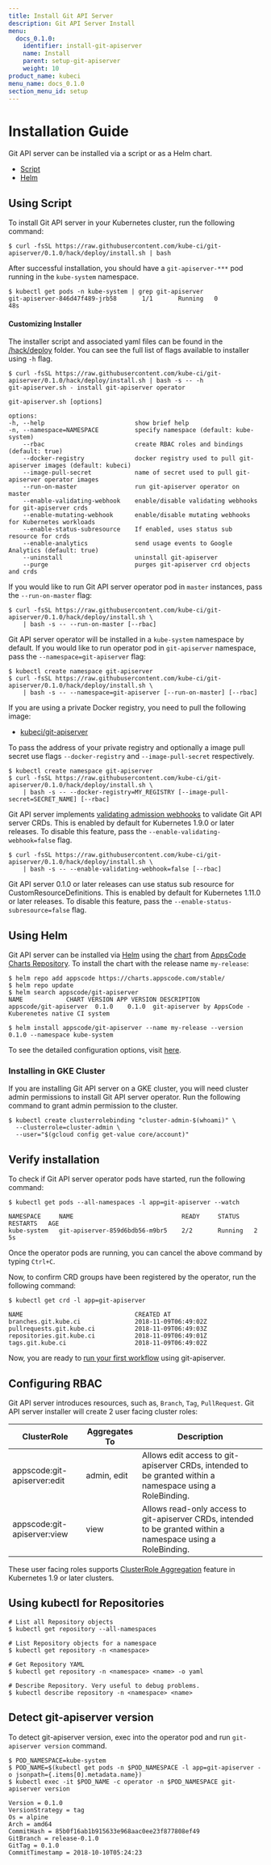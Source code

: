 ```yaml
---
title: Install Git API Server
description: Git API Server Install
menu:
  docs_0.1.0:
    identifier: install-git-apiserver
    name: Install
    parent: setup-git-apiserver
    weight: 10
product_name: kubeci
menu_name: docs_0.1.0
section_menu_id: setup
---
```


# Installation Guide

Git API server can be installed via a script or as a Helm chart.

<ul class="nav nav-tabs" id="installerTab" role="tablist">
  <li class="nav-item">
    <a class="nav-link active" id="script-tab" data-toggle="tab" href="#script" role="tab" aria-controls="script" aria-selected="true">Script</a>
  </li>
  <li class="nav-item">
    <a class="nav-link" id="helm-tab" data-toggle="tab" href="#helm" role="tab" aria-controls="helm" aria-selected="false">Helm</a>
  </li>
</ul>
<div class="tab-content" id="installerTabContent">
  <div class="tab-pane fade show active" id="script" role="tabpanel" aria-labelledby="script-tab">

## Using Script

To install Git API server in your Kubernetes cluster, run the following command:

```console
$ curl -fsSL https://raw.githubusercontent.com/kube-ci/git-apiserver/0.1.0/hack/deploy/install.sh | bash
```

After successful installation, you should have a `git-apiserver-***` pod running in the `kube-system` namespace.

```console
$ kubectl get pods -n kube-system | grep git-apiserver
git-apiserver-846d47f489-jrb58       1/1       Running   0          48s
```

#### Customizing Installer

The installer script and associated yaml files can be found in the [/hack/deploy](https://github.com/kube-ci/git-apiserver/tree/0.1.0/hack/deploy) folder. You can see the full list of flags available to installer using `-h` flag.

```console
$ curl -fsSL https://raw.githubusercontent.com/kube-ci/git-apiserver/0.1.0/hack/deploy/install.sh | bash -s -- -h
git-apiserver.sh - install git-apiserver operator

git-apiserver.sh [options]

options:
-h, --help                         show brief help
-n, --namespace=NAMESPACE          specify namespace (default: kube-system)
    --rbac                         create RBAC roles and bindings (default: true)
    --docker-registry              docker registry used to pull git-apiserver images (default: kubeci)
    --image-pull-secret            name of secret used to pull git-apiserver operator images
    --run-on-master                run git-apiserver operator on master
    --enable-validating-webhook    enable/disable validating webhooks for git-apiserver crds
    --enable-mutating-webhook      enable/disable mutating webhooks for Kubernetes workloads
    --enable-status-subresource    If enabled, uses status sub resource for crds
    --enable-analytics             send usage events to Google Analytics (default: true)
    --uninstall                    uninstall git-apiserver
    --purge                        purges git-apiserver crd objects and crds
```

If you would like to run Git API server operator pod in `master` instances, pass the `--run-on-master` flag:

```console
$ curl -fsSL https://raw.githubusercontent.com/kube-ci/git-apiserver/0.1.0/hack/deploy/install.sh \
    | bash -s -- --run-on-master [--rbac]
```

Git API server operator will be installed in a `kube-system` namespace by default. If you would like to run operator pod in `git-apiserver` namespace, pass the `--namespace=git-apiserver` flag:

```console
$ kubectl create namespace git-apiserver
$ curl -fsSL https://raw.githubusercontent.com/kube-ci/git-apiserver/0.1.0/hack/deploy/install.sh \
    | bash -s -- --namespace=git-apiserver [--run-on-master] [--rbac]
```

If you are using a private Docker registry, you need to pull the following image:

 - [kubeci/git-apiserver](https://hub.docker.com/r/kubeci/git-apiserver)

To pass the address of your private registry and optionally a image pull secret use flags `--docker-registry` and `--image-pull-secret` respectively.

```console
$ kubectl create namespace git-apiserver
$ curl -fsSL https://raw.githubusercontent.com/kube-ci/git-apiserver/0.1.0/hack/deploy/install.sh \
    | bash -s -- --docker-registry=MY_REGISTRY [--image-pull-secret=SECRET_NAME] [--rbac]
```

Git API server implements [validating admission webhooks](https://kubernetes.io/docs/admin/admission-controllers/#validatingadmissionwebhook-alpha-in-18-beta-in-19) to validate Git API server CRDs. This is enabled by default for Kubernetes 1.9.0 or later releases. To disable this feature, pass the `--enable-validating-webhook=false` flag.

```console
$ curl -fsSL https://raw.githubusercontent.com/kube-ci/git-apiserver/0.1.0/hack/deploy/install.sh \
    | bash -s -- --enable-validating-webhook=false [--rbac]
```

Git API server 0.1.0 or later releases can use status sub resource for CustomResourceDefinitions. This is enabled by default for Kubernetes 1.11.0 or later releases. To disable this feature, pass the `--enable-status-subresource=false` flag.

</div>
<div class="tab-pane fade" id="helm" role="tabpanel" aria-labelledby="helm-tab">

## Using Helm
Git API server can be installed via [Helm](https://helm.sh/) using the [chart](https://github.com/kube-ci/git-apiserver/tree/0.1.0/chart/git-apiserver) from [AppsCode Charts Repository](https://github.com/appscode/charts). To install the chart with the release name `my-release`:

```console
$ helm repo add appscode https://charts.appscode.com/stable/
$ helm repo update
$ helm search appscode/git-apiserver
NAME            CHART VERSION APP VERSION DESCRIPTION
appscode/git-apiserver  0.1.0    0.1.0  git-apiserver by AppsCode - Kuberenetes native CI system

$ helm install appscode/git-apiserver --name my-release --version 0.1.0 --namespace kube-system
```

To see the detailed configuration options, visit [here](https://github.com/kube-ci/git-apiserver/tree/master/chart/git-apiserver).

</div>

### Installing in GKE Cluster

If you are installing Git API server on a GKE cluster, you will need cluster admin permissions to install Git API server operator. Run the following command to grant admin permission to the cluster.

```console
$ kubectl create clusterrolebinding "cluster-admin-$(whoami)" \
  --clusterrole=cluster-admin \
  --user="$(gcloud config get-value core/account)"
```


## Verify installation

To check if Git API server operator pods have started, run the following command:
```console
$ kubectl get pods --all-namespaces -l app=git-apiserver --watch

NAMESPACE     NAME                              READY     STATUS    RESTARTS   AGE
kube-system   git-apiserver-859d6bdb56-m9br5    2/2       Running   2          5s
```

Once the operator pods are running, you can cancel the above command by typing `Ctrl+C`.

Now, to confirm CRD groups have been registered by the operator, run the following command:
```console
$ kubectl get crd -l app=git-apiserver

NAME                               CREATED AT
branches.git.kube.ci               2018-11-09T06:49:02Z
pullrequests.git.kube.ci           2018-11-09T06:49:03Z
repositories.git.kube.ci           2018-11-09T06:49:01Z
tags.git.kube.ci                   2018-11-09T06:49:02Z
```

Now, you are ready to [run your first workflow](/docs/guides/README.md) using git-apiserver.

## Configuring RBAC

Git API server introduces resources, such as, `Branch`, `Tag`, `PullRequest`. Git API server installer will create 2 user facing cluster roles:

| ClusterRole                 | Aggregates To | Description                            |
|-----------------------------|---------------|----------------------------------------|
| appscode:git-apiserver:edit | admin, edit   | Allows edit access to git-apiserver CRDs, intended to be granted within a namespace using a RoleBinding. |
| appscode:git-apiserver:view | view          | Allows read-only access to git-apiserver CRDs, intended to be granted within a namespace using a RoleBinding. |

These user facing roles supports [ClusterRole Aggregation](https://kubernetes.io/docs/admin/authorization/rbac/#aggregated-clusterroles) feature in Kubernetes 1.9 or later clusters.


## Using kubectl for Repositories

```console
# List all Repository objects
$ kubectl get repository --all-namespaces

# List Repository objects for a namespace
$ kubectl get repository -n <namespace>

# Get Repository YAML
$ kubectl get repository -n <namespace> <name> -o yaml

# Describe Repository. Very useful to debug problems.
$ kubectl describe repository -n <namespace> <name>
```

## Detect git-apiserver version

To detect git-apiserver version, exec into the operator pod and run `git-apiserver version` command.

```console
$ POD_NAMESPACE=kube-system
$ POD_NAME=$(kubectl get pods -n $POD_NAMESPACE -l app=git-apiserver -o jsonpath={.items[0].metadata.name})
$ kubectl exec -it $POD_NAME -c operator -n $POD_NAMESPACE git-apiserver version

Version = 0.1.0
VersionStrategy = tag
Os = alpine
Arch = amd64
CommitHash = 85b0f16ab1b915633e968aac0ee23f877808ef49
GitBranch = release-0.1.0
GitTag = 0.1.0
CommitTimestamp = 2018-10-10T05:24:23
```